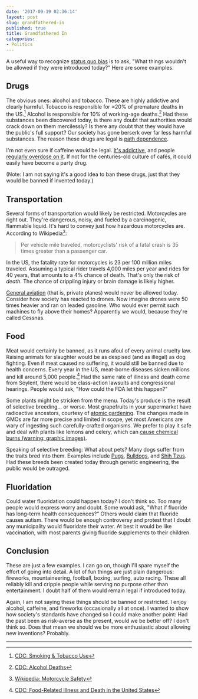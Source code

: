 ```yaml
---
date: '2017-09-19 02:36:14'
layout: post
slug: grandfathered-in
published: true
title: Grandfathered In
categories:
- Politics
---
```


A useful way to recognize [status quo bias](https://en.wikipedia.org/wiki/Status_quo_bias) is to ask, "What things wouldn't be allowed if they were introduced today?" Here are some examples.


## Drugs

The obvious ones: alcohol and tobacco. These are highly addictive and clearly harmful. Tobacco is responsible for ≈20% of premature deaths in the US.[^tobacco] Alcohol is responsible for 10% of working-age deaths.[^alcohol] Had these substances been discovered today, is there any doubt that authorities would crack down on them mercilessly? Is there any doubt that they would have the public's full support? Our society has gone berserk over far less harmful substances. The reason these drugs are legal is [path dependence](https://en.wikipedia.org/wiki/Path_dependence).

I'm not even sure if caffeine would be legal. [It's addictive](https://en.wikipedia.org/wiki/Caffeine_dependence), and people [regularly overdose on it](https://en.wikipedia.org/wiki/Caffeine#Overdose). If not for the centuries-old culture of cafés, it could easily have become a party drug.

<!-- prescription only: most over-the-counter medications (cough syrup, tylenol) -->

(Note: I am not saying it's a good idea to ban these drugs, just that they would be banned if invented today.)


## Transportation

Several forms of transportation would likely be restricted. Motorcycles are right out. They're dangerous, noisy, and fueled by a carcinogenic, flammable liquid. It's hard to convey just how hazardous motorcycles are. According to Wikipedia[^motorcycle]:

> Per vehicle mile traveled, motorcyclists' risk of a fatal crash is 35 times greater than a passenger car.

In the US, the fatality rate for motorcycles is 23 per 100 million miles traveled. Assuming a typical rider travels 4,000 miles per year and rides for 40 years, that amounts to a 4% chance of death. That's only the risk of *death*. The chance of crippling injury or brain damage is likely higher.

[General aviation](https://en.wikipedia.org/wiki/General_aviation) (that is, private planes) would never be allowed today. Consider how society has reacted to drones. Now imagine drones were 50 times heavier and ran on leaded gasoline. Who would ever permit such machines to fly above their homes? Apparently we would, because they're called Cessnas.


## Food

Meat would certainly be banned, as it runs afoul of every animal cruelty law. Raising animals for slaughter would be as despised (and as illegal) as dog fighting. Even if meat caused no suffering, it would still be banned due to health concerns. Every year in the US, meat-borne diseases sicken millions and kill around 5,000 people.[^meat] Had the same rate of illness and death come from Soylent, there would be class-action lawsuits and congressional hearings. People would ask, "How could the FDA let this happen?"

Some plants might be stricken from the menu. Today's produce is the result of selective breeding… or worse. Most grapefruits in your supermarket have radioactive ancestors, courtesy of [atomic gardening](https://en.wikipedia.org/wiki/Atomic_gardening). The changes made in GMOs are far more precise and limited in scope, yet most Americans are wary of ingesting such carefully-crafted organisms. We prefer to play it safe and deal with plants like lemons and celery, which can [cause chemical burns (warning: graphic images)](https://en.wikipedia.org/wiki/Phytophotodermatitis).

Speaking of selective breeding: What about pets? Many dogs suffer from the traits bred into them. Examples include [Pugs](https://en.wikipedia.org/wiki/Pug#Health_problems), [Bulldogs](https://en.wikipedia.org/wiki/Bulldog#Health), and [Shih Tzus](https://en.wikipedia.org/wiki/Shih_Tzu#Health). Had these breeds been created today through genetic engineering, the public would be outraged.


## Fluoridation

Could water fluoridation could happen today? I don't think so. Too many people would express worry and doubt. Some would ask, "What if fluoride has long-term health consequences?" Others would claim that fluoride causes autism. There would be enough controversy and protest that I doubt any municipality would fluoridate their water. At best it would be like vaccination, with most parents giving fluoride supplements to their children.

<!-- Paper money. -->
<!-- subwoofers? -->


## Conclusion

These are just a few examples. I can go on, though I'll spare myself the effort of going into detail. A lot of fun things are just plain dangerous: fireworks, mountaineering, football, boxing, surfing, auto racing. These all reliably kill and cripple people while serving no purpose other than entertainment. I doubt half of them would remain legal if introduced today.

Again, I am not saying these things should be banned or restricted. I enjoy alcohol, caffeine, and fireworks (occasionally all at once). I wanted to show how society's standards have changed so I could make another point: Had the past been as risk-averse as the present, would we be better off? I don't think so. Does that mean we should we be more enthusiastic about allowing new inventions? Probably.


---

[^tobacco]: [CDC: Smoking & Tobacco Use](https://www.cdc.gov/tobacco/data_statistics/fact_sheets/fast_facts/index.htm)

[^alcohol]: [CDC: Alcohol Deaths](https://www.cdc.gov/features/alcohol-deaths/index.html)

[^motorcycle]: [Wikipedia: Motorcycle Safety](https://en.wikipedia.org/wiki/Motorcycle_safety)

[^meat]: [CDC: Food-Related Illness and Death in the United States](https://wwwnc.cdc.gov/eid/article/5/5/99-0502_article)
